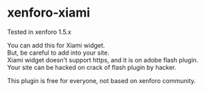 # xenforo-xiami
Tested in xenforo 1.5.x  
  
You can add this for Xiami widget.  
But, be careful to add into your site.  
Xiami widget doesn't support https, and it is on adobe flash plugin.  
Your site can be hacked on crack of flash plugin by hacker.  
  
This plugin is free for everyone, not based on xenforo community.  
